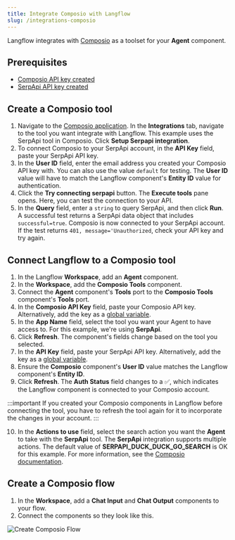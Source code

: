 ```yaml
---
title: Integrate Composio with Langflow
slug: /integrations-composio
---
```


Langflow integrates with [Composio](https://docs.composio.dev/introduction/intro/overview) as a toolset for your **Agent** component.

## Prerequisites

- [Composio API key created](https://app.composio.dev/)
- [SerpApi API key created](https://serpapi.com/)



## Create a Composio tool

1. Navigate to the [Composio application](https://app.composio.dev/dashboard).
In the **Integrations** tab, navigate to the tool you want integrate with Langflow.
This example uses the SerpApi tool in Composio.
Click **Setup Serpapi integration**.
2. To connect Composio to your SerpApi account, in the **API Key** field, paste your SerpApi API key.
3. In the **User ID** field, enter the email address you created your Composio API key with.
You can also use the value `default` for testing.
The **User ID** value will have to match the Langflow component's **Entity ID** value for authentication.
4. Click the **Try connecting serpapi** button.
The **Execute tools** pane opens. Here, you can test the connection to your API.
5. In the **Query** field, enter a `string` to query SerpApi, and then click **Run**.
A successful test returns a SerpApi data object that includes `successful=true`.
Composio is now connected to your SerpApi account.
If the test returns `401, message='Unauthorized`, check your API key and try again.

## Connect Langflow to a Composio tool

1. In the Langflow **Workspace**, add an **Agent** component.
2. In the **Workspace**, add the **Composio Tools** component.
3. Connect the **Agent** component's **Tools** port to the **Composio Tools** component's **Tools** port.
4. In the **Composio API Key** field, paste your Composio API key.
Alternatively, add the key as a [global variable](/configuration-global-variables).
5. In the **App Name** field, select the tool you want your Agent to have access to.
For this example, we're using **SerpApi**.
6. Click **Refresh**.
The component's fields change based on the tool you selected.
7. In the **API Key** field, paste your SerpApi API key.
Alternatively, add the key as a [global variable](/configuration-global-variables).
8. Ensure the **Composio** component's **User ID** value matches the Langflow component's **Entity ID**.
9. Click **Refresh**.
The **Auth Status** field changes to a ✅, which indicates the Langflow component is connected to your Composio account.

:::important
If you created your Composio components in Langflow before connecting the tool, you have to refresh the tool again for it to incorporate the changes in your account.
:::

10. In the **Actions to use** field, select the search action you want the **Agent** to take with the **SerpApi** tool.
The **SerpApi** integration supports multiple actions.
The default value of **SERPAPI_DUCK_DUCK_GO_SEARCH** is OK for this example.
For more information, see the [Composio documentation](https://docs.composio.dev/patterns/tools/use-tools/use-specific-actions).

## Create a Composio flow

1. In the **Workspace**, add a **Chat Input** and **Chat Output** components to your flow.
2. Connect the components so they look like this.

![Create Composio Flow](/img/composio/composio-create-flow.png)